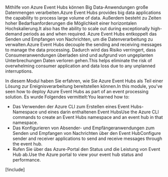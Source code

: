 <span data-ttu-id="836e8-101">Mithilfe von Azure Event Hubs können Big Data-Anwendungen große Datenmengen verarbeiten.</span><span class="sxs-lookup"><span data-stu-id="836e8-101">Azure Event Hubs provides big data applications the capability to process large volume of data.</span></span> <span data-ttu-id="836e8-102">Außerdem besteht zu Zeiten hoher Bedarfsanforderungen die Möglichkeit einer horizontalen Hochskalierung.</span><span class="sxs-lookup"><span data-stu-id="836e8-102">It also has the ability to scale out during exceptionally high-demand periods as and when required.</span></span> <span data-ttu-id="836e8-103">Azure Event Hubs entkoppelt das Senden und Empfangen von Nachrichten, um die Datenverarbeitung zu verwalten.</span><span class="sxs-lookup"><span data-stu-id="836e8-103">Azure Event Hubs decouple the sending and receiving messages to manage the data processing.</span></span> <span data-ttu-id="836e8-104">Dadurch wird das Risiko verringert, dass Consumeranwendungen überladen sind und aufgrund von ungeplanten Unterbrechungen Daten verloren gehen.</span><span class="sxs-lookup"><span data-stu-id="836e8-104">This helps eliminate the risk of overwhelming consumer application and data loss due to any unplanned interruptions.</span></span>

<span data-ttu-id="836e8-105">In diesem Modul haben Sie erfahren, wie Sie Azure Event Hubs als Teil einer Lösung zur Ereignisverarbeitung bereitstellen können.</span><span class="sxs-lookup"><span data-stu-id="836e8-105">In this module, you've seen how to deploy Azure Event Hubs as part of an event processing solution.</span></span> <span data-ttu-id="836e8-106">Es wurde Folgendes vermittelt:</span><span class="sxs-lookup"><span data-stu-id="836e8-106">You learned how to:</span></span>

- <span data-ttu-id="836e8-107">Das Verwenden der Azure CLI zum Erstellen eines Event Hubs-Namespace und eines darin enthaltenen Event Hubs</span><span class="sxs-lookup"><span data-stu-id="836e8-107">Use the Azure CLI commands to create an Event Hubs namespace and an event hub in that namespace.</span></span> 
- <span data-ttu-id="836e8-108">Das Konfigurieren von Absender- und Empfängeranwendungen zum Senden und Empfangen von Nachrichten über den Event Hub</span><span class="sxs-lookup"><span data-stu-id="836e8-108">Configure sender and receiver applications to send and receive messages through the event hub.</span></span>
- <span data-ttu-id="836e8-109">Rufen Sie über das Azure-Portal den Status und die Leistung von Event Hub ab.</span><span class="sxs-lookup"><span data-stu-id="836e8-109">Use the Azure portal to view your event hub status and performance.</span></span>

[!include[](../../../includes/azure-sandbox-cleanup.md)]